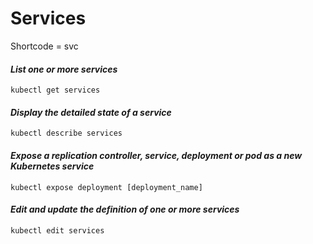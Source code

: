 # Services
Shortcode = svc

#### _List one or more services_
```
kubectl get services
```
#### _Display the detailed state of a service_
```
kubectl describe services
```
#### _Expose a replication controller, service, deployment or pod as a new Kubernetes service_
```
kubectl expose deployment [deployment_name]
```
#### _Edit and update the definition of one or more services_
```
kubectl edit services
```